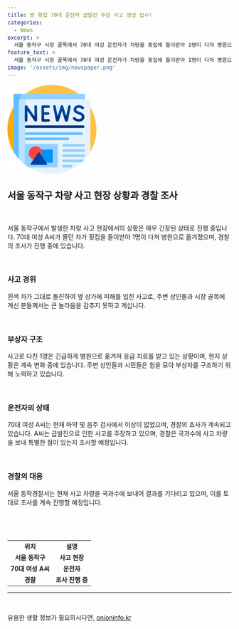 ```yaml
---
title: 쾅 횟집 70대 운전자 급발진 주장 사고 영상 입수!
categories:
  - News
excerpt: >
  서울 동작구 시장 골목에서 70대 여성 운전자가 차량을 횟집에 들이받아 1명이 다쳐 병원으로 옮겨졌다. 경찰은 운전자를 입건하고 조사 중이며, 운전자는 급발진 주장하고 있으나, 마약 및 음주 검사 결과는 이상이 없었다. 경찰은 사고 차량을 국과수에 보내 조사를 이어가고 있다. (150자)
feature_text: >
  서울 동작구 시장 골목에서 70대 여성 운전자가 차량을 횟집에 들이받아 1명이 다쳐 병원으로 옮겨졌다. 경찰은 운전자를 입건하고 조사 중이며, 운전자는 급발진 주장하고 있으나, 마약 및 음주 검사 결과는 이상이 없었다. 경찰은 사고 차량을 국과수에 보내 조사를 이어가고 있다. (150자)
image: '/assets/img/newspaper.png'
---
```


<p><img src="/assets/img/newspaper.png" alt="kimp 속보" /></p>

<h2 data-ke-size="size26">서울 동작구 차량 사고 현장 상황과 경찰 조사</h2>

<p data-ke-size="size16">&nbsp;</p>

<p data-ke-size="size16">서울 동작구에서 발생한 차량 사고 현장에서의 상황은 매우 긴장된 상태로 진행 중입니다. 70대 여성 A씨가 몰던 차가 횟집을 들이받아 1명이 다쳐 병원으로 옮겨졌으며, 경찰의 조사가 진행 중에 있습니다.</p>

<p data-ke-size="size16">&nbsp;</p>

<h3>사고 경위</h3>

<p data-ke-size="size16">흰색 차가 그대로 돌진하여 옆 상가에 피해를 입힌 사고로, 주변 상인들과 시장 골목에 계신 분들께서는 큰 놀라움을 감추지 못하고 계십니다.</p>

<p data-ke-size="size16">&nbsp;</p>

<h3>부상자 구조</h3>

<p data-ke-size="size16">사고로 다친 1명은 긴급하게 병원으로 옮겨져 응급 치료를 받고 있는 상황이며, 현지 상황은 계속 변화 중에 있습니다. 주변 상인들과 시민들은 힘을 모아 부상자를 구조하기 위해 노력하고 있습니다.</p>

<p data-ke-size="size16">&nbsp;</p>

<h3>운전자의 상태</h3>

<p data-ke-size="size16">70대 여성 A씨는 현재 마약 및 음주 검사에서 이상이 없었으며, 경찰의 조사가 계속되고 있습니다. A씨는 급발진으로 인한 사고를 주장하고 있으며, 경찰은 국과수에 사고 차량을 보내 특별한 점이 있는지 조사할 예정입니다.</p>

<p data-ke-size="size16">&nbsp;</p>

<h3>경찰의 대응</h3>

<p data-ke-size="size16">서울 동작경찰서는 현재 사고 차량을 국과수에 보내어 결과를 기다리고 있으며, 이를 토대로 조사를 계속 진행할 예정입니다.</p>

<p data-ke-size="size16">&nbsp;</p>

<p data-ke-size="size16">&nbsp;</p>

<table>
<tbody>
<tr>
<td style="text-align: center; height: 17px;"><b>위치</b></td>
<td style="text-align: center; height: 17px;"><b>설명</b></td>
</tr>
<tr>
<td style="text-align: center; height: 17px;"><b>서울 동작구</b></td>
<td style="text-align: center; height: 17px;"><b>사고 현장</b></td>
</tr>
<tr>
<td style="text-align: center; height: 17px;"><b>70대 여성 A씨</b></td>
<td style="text-align: center; height: 17px;"><b>운전자</b></td>
</tr>
<td style="text-align: center; height: 17px;"><b>경찰</b></td>
<td style="text-align: center; height: 17px;"><b>조사 진행 중</b></td>
</tr>
</tbody>
</table>

<hr>

<p data-ke-size="size16">&nbsp;</p>
유용한 생활 정보가 필요하시다면, <a href="https://onioninfo.kr" rel="dofollow">onioninfo.kr</a>


